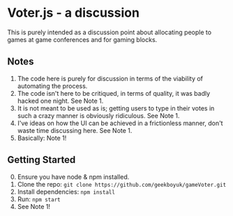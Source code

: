 # Voter.js - a discussion

This is purely intended as a discussion point about allocating people to games at game conferences and for gaming blocks.

## Notes

1. The code here is purely for discussion in terms of the viability of automating the process.
2. The code isn't here to be critiqued, in terms of quality, it was badly hacked one night.  See Note 1.  
3. It is not meant to be used as is; getting users to type in their votes in such a crazy manner is obviously ridiculous.  See Note 1.
4. I've ideas on how the UI can be achieved in a frictionless manner, don't waste time discussing here. See Note 1.
5. Basically: Note 1!

## Getting Started

0. Ensure you have node & npm installed.
1. Clone the repo: `git clone https://github.com/geekboyuk/gameVoter.git`
2. Install dependencies: `npm install`
3. Run: `npm start`
4. See Note 1!
